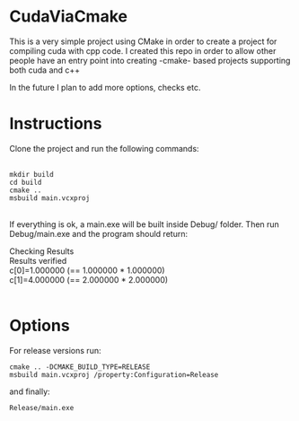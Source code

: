# CudaViaCmake
This is a very simple project using CMake in order to create a project for compiling cuda with cpp code.
I created this repo in order to allow other people have an entry point into creating -cmake- based projects 
supporting both cuda and c++

In the future I plan to add more options, checks etc.
 
# Instructions 
Clone the project and run the following commands:<br />
<br />
    
    mkdir build  
    cd build    
    cmake ..      
    msbuild main.vcxproj
        
<br />
If everything is ok, a main.exe will be built inside Debug/ folder.
Then run Debug/main.exe and the program should return:

Checking Results<br />
Results verified<br />
c[0]=1.000000 (== 1.000000 * 1.000000)<br />
c[1]=4.000000 (== 2.000000 * 2.000000)<br />
<br />
# Options
For release versions run:<br />

    cmake .. -DCMAKE_BUILD_TYPE=RELEASE 
    msbuild main.vcxproj /property:Configuration=Release 

and finally:<br />

    Release/main.exe 
